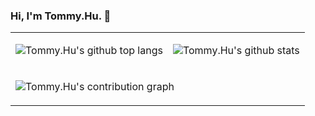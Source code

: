 ### Hi, I'm Tommy.Hu. 👋

<html><table style="margin-left: auto; margin-right: auto;"><tr><td>

![Tommy.Hu's github top langs](https://github-readme-stats.vercel.app/api/top-langs/?username=freedomdebug&show_icons=true&theme=radical&count_private=true&show_icons=true)
                
</td><td>

![Tommy.Hu's github stats](https://github-readme-stats.vercel.app/api?username=freedomdebug&show_icons=true&theme=radical&count_private=true&show_icons=true)

</td></tr>
<tr><td colspan="2">
  
![Tommy.Hu's contribution graph](https://activity-graph.herokuapp.com/graph?username=freedomdebug&theme=redical)  
  
</td></tr></table></html>





